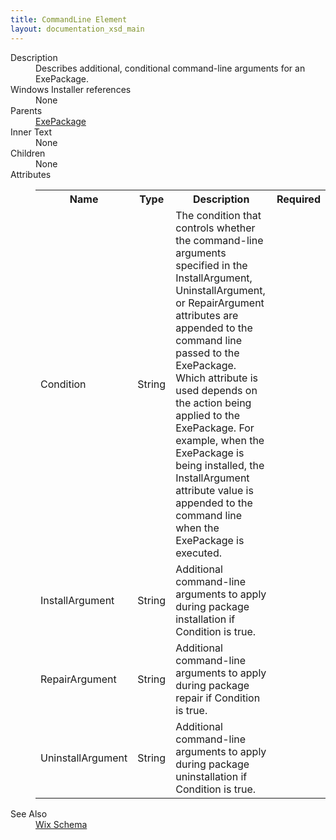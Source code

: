 ```yaml
---
title: CommandLine Element
layout: documentation_xsd_main
---
```

<dl>
  <dt>Description</dt>
  <dd>Describes additional, conditional command-line arguments for an ExePackage.</dd>
  <dt>Windows Installer references</dt>
  <dd>None</dd>
  <dt>Parents</dt>
  <dd>
    <a href="../exepackage/">ExePackage</a>
  </dd>
  <dt>Inner Text</dt>
  <dd>None</dd>
  <dt>Children</dt>
  <dd>None</dd>
  <dt>Attributes</dt>
  <dd>
    <table cellspacing="0" cellpadding="0" class="schema">
      <tr>
        <th width="15%">Name</th>
        <th width="15%">Type</th>
        <th width="65%">Description</th>
        <th width="15%">Required</th>
      </tr>
      <tr>
        <td>Condition</td>
        <td>String</td>
        <td>               The condition that controls whether the command-line arguments specified in the               InstallArgument, UninstallArgument, or RepairArgument attributes are appended to the               command line passed to the ExePackage. Which attribute is used depends on the               action being applied to the ExePackage. For example, when the ExePackage is               being installed, the InstallArgument attribute value is appended to the command               line when the ExePackage is executed.           </td>
        <td>&nbsp;</td>
      </tr>
      <tr>
        <td>InstallArgument</td>
        <td>String</td>
        <td>Additional command-line arguments to apply during package installation if Condition is true.</td>
        <td>&nbsp;</td>
      </tr>
      <tr>
        <td>RepairArgument</td>
        <td>String</td>
        <td>Additional command-line arguments to apply during package repair if Condition is true.</td>
        <td>&nbsp;</td>
      </tr>
      <tr>
        <td>UninstallArgument</td>
        <td>String</td>
        <td>Additional command-line arguments to apply during package uninstallation if Condition is true.</td>
        <td>&nbsp;</td>
      </tr>
    </table>
  </dd>
  <dt>See Also</dt>
  <dd>
    <a href="../wix">Wix Schema</a>
  </dd>
</dl>
